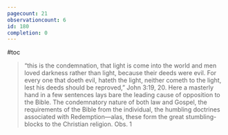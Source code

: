 ```yaml
---
pagecount: 21
observationcount: 6
id: 180
completion: 0
---
```

#toc

>“this is the condemnation, that light is come into the world and men loved darkness rather than light, because their deeds were evil. For every one that doeth evil, hateth the light, neither cometh to the light, lest his deeds should be reproved,” John 3:19, 20. Here a masterly hand in a few sentences lays bare the leading cause of opposition to the Bible. The condemnatory nature of both law and Gospel, the requirements of the Bible from the individual, the humbling doctrines associated with Redemption—alas, these form the great stumbling-blocks to the Christian religion.
>Obs. 1

